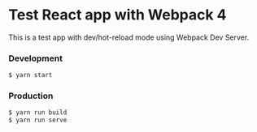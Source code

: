 # Test React app with Webpack 4

This is a test app with dev/hot-reload mode using Webpack Dev Server.

### Development

```sh
$ yarn start
```

### Production

```sh
$ yarn run build
$ yarn run serve
```
